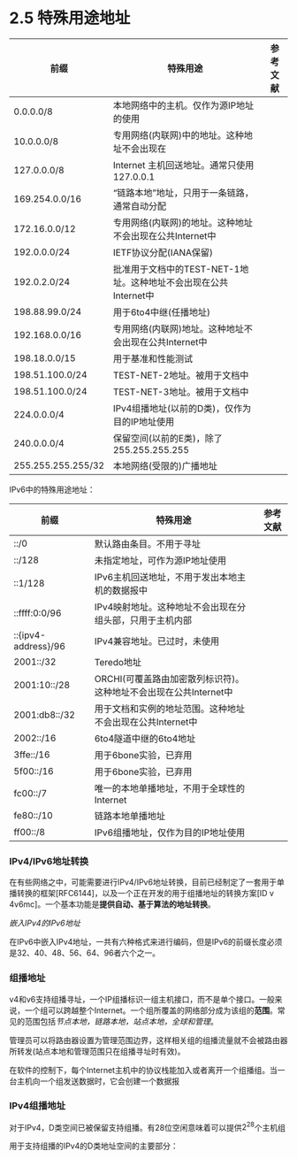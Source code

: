# 2.5 特殊用途地址

| 前缀               | 特殊用途                                                         | 参考文献 |
| ------------------ | ---------------------------------------------------------------- | -------- |
| 0.0.0.0/8          | 本地网络中的主机。仅作为源IP地址的使用                           |          |
| 10.0.0.0/8         | 专用网络(内联网)中的地址。这种地址不会出现在                     |          |
| 127.0.0.0/8        | Internet 主机回送地址。通常只使用127.0.0.1                       |          |
| 169.254.0.0/16     | “链路本地”地址，只用于一条链路，通常自动分配                   |          |
| 172.16.0.0/12      | 专用网络(内联网)的地址。这种地址不会出现在公共Internet中         |          |
| 192.0.0.0/24       | IETF协议分配(IANA保留)                                           |          |
| 192.0.2.0/24       | 批准用于文档中的TEST-NET-1地址。这种地址不会出现在公共Internet中 |          |
| 198.88.99.0/24     | 用于6to4中继(任播地址)                                           |          |
| 192.168.0.0/16     | 专用网络(内联网)地址。这种地址不会出现在公共Internet中           |          |
| 198.18.0.0/15      | 用于基准和性能测试                                               |          |
| 198.51.100.0/24    | TEST-NET-2地址。被用于文档中                                     |          |
| 198.51.100.0/24    | TEST-NET-3地址。被用于文档中                                     |          |
| 224.0.0.0/4        | IPv4组播地址(以前的D类)，仅作为目的IP地址使用                    |          |
| 240.0.0.0/4        | 保留空间(以前的E类)，除了255.255.255.255                         |          |
| 255.255.255.255/32 | 本地网络(受限的)广播地址                                         |          |

IPv6中的特殊用途地址：

| 前缀                | 特殊用途                                                          | 参考文献 |
| ------------------- | ----------------------------------------------------------------- | -------- |
| ::/0                | 默认路由条目。不用于寻址                                          |          |
| ::/128              | 未指定地址，可作为源IP地址使用                                    |          |
| ::1/128             | IPv6主机回送地址，不用于发出本地主机的数据报中                    |          |
| ::ffff:0:0/96       | IPv4映射地址。这种地址不会出现在分组头部，只用于主机内部          |          |
| ::{ipv4-address}/96 | IPv4兼容地址。已过时，未使用                                      |          |
| 2001::/32           | Teredo地址                                                        |          |
| 2001:10::/28        | ORCHI(可覆盖路由加密散列标识符)。这种地址不会出现在公共Internet中 |          |
| 2001:db8::/32       | 用于文档和实例的地址范围。这种地址不会出现在公共Internet中        |          |
| 2002::/16           | 6to4隧道中继的6to4地址                                            |          |
| 3ffe::/16           | 用于6bone实验，已弃用                                             |          |
| 5f00::/16           | 用于6bone实验，已弃用                                             |          |
| fc00::/7            | 唯一的本地单播地址，不用于全球性的Internet                        |          |
| fe80::/10           | 链路本地单播地址                                                  |          |
| ff00::/8            | IPv6组播地址，仅作为目的IP地址使用                                |          |

### IPv4/IPv6地址转换

在有些网络之中，可能需要进行IPv4/IPv6地址转换，目前已经制定了一套用于单播转换的框架[RFC6144]，以及一个正在开发的用于组播地址的转换方案[ID v 4v6mc]。一个基本功能是**提供自动、基于算法的地址转换**。

*嵌入IPv4的IPv6地址*

在IPv6中嵌入IPv4地址，一共有六种格式来进行编码，但是IPv6的前缀长度必须是32、40、48、56、64、96者六个之一。

### 组播地址

v4和v6支持组播寻址，一个IP组播标识一组主机接口，而不是单个接口。一般来说，一个组可以跨越整个Internet。一个组所覆盖的网络部分成为该组的**范围**。常见的范围包括*节点本地，链路本地，站点本地，全球和管理*。

管理员可以将路由器设置为管理范围边界，这样相关组的组播流量就不会被路由器所转发(站点本地和管理范围只在组播寻址时有效)。

在软件的控制下，每个Internet主机中的协议栈能加入或者离开一个组播组。当一台主机向一个组发送数据时，它会创建一个数据报

### IPv4组播地址

对于IPv4，D类空间已被保留支持组播。有28位空闲意味着可以提供$2^{28}$个主机组

用于支持组播的IPv4的D类地址空间的主要部分：
